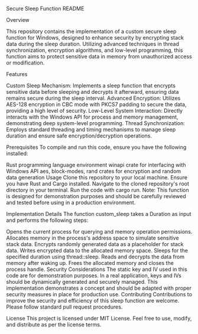 Secure Sleep Function README

Overview

This repository contains the implementation of a custom secure sleep function for Windows, designed to enhance security by encrypting stack data during the sleep duration. Utilizing advanced techniques in thread synchronization, encryption algorithms, and low-level programming, this function aims to protect sensitive data in memory from unauthorized access or modification.

Features

Custom Sleep Mechanism: Implements a sleep function that encrypts sensitive data before sleeping and decrypts it afterward, ensuring data remains secure during the sleep interval.
Advanced Encryption: Utilizes AES-128 encryption in CBC mode with PKCS7 padding to secure the data, providing a high level of security.
Low-Level System Interaction: Directly interacts with the Windows API for process and memory management, demonstrating deep system-level programming.
Thread Synchronization: Employs standard threading and timing mechanisms to manage sleep duration and ensure safe encryption/decryption operations.

Prerequisites
To compile and run this code, ensure you have the following installed:

Rust programming language environment
winapi crate for interfacing with Windows API
aes, block-modes, rand crates for encryption and random data generation
Usage
Clone this repository to your local machine.
Ensure you have Rust and Cargo installed.
Navigate to the cloned repository's root directory in your terminal.
Run the code with cargo run.
Note: This function is designed for demonstration purposes and should be carefully reviewed and tested before using in a production environment.

Implementation Details
The function custom_sleep takes a Duration as input and performs the following steps:

Opens the current process for querying and memory operation permissions.
Allocates memory in the process's address space to simulate sensitive stack data.
Encrypts randomly generated data as a placeholder for stack data.
Writes encrypted data to the allocated memory space.
Sleeps for the specified duration using thread::sleep.
Reads and decrypts the data from memory after waking up.
Frees the allocated memory and closes the process handle.
Security Considerations
The static key and IV used in this code are for demonstration purposes. In a real application, keys and IVs should be dynamically generated and securely managed.
This implementation demonstrates a concept and should be adapted with proper security measures in place for production use.
Contributing
Contributions to improve the security and efficiency of this sleep function are welcome. Please follow standard pull request procedures.

License
This project is licensed under MIT License. Feel free to use, modify, and distribute as per the license terms.
